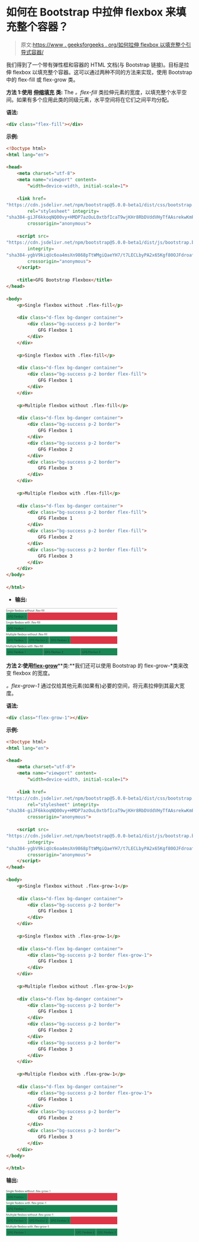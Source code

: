 # 如何在 Bootstrap 中拉伸 flexbox 来填充整个容器？

> 原文:[https://www . geeksforgeeks . org/如何拉伸 flexbox 以填充整个引导式容器/](https://www.geeksforgeeks.org/how-to-stretch-flexbox-to-fill-the-entire-container-in-bootstrap/)

我们得到了一个带有弹性框和容器的 HTML 文档(与 Bootstrap 链接)。目标是拉伸 flexbox 以填充整个容器。这可以通过两种不同的方法来实现，使用 Bootstrap 中的 flex-fill 或 flex-grow 类。

**方法 1:使用** [**伸缩填充**](https://www.geeksforgeeks.org/bootstrap-4-flex/) **类:** The *。flex-fill* 类拉伸元素的宽度，以填充整个水平空间。如果有多个应用此类的同级元素，水平空间将在它们之间平均分配。

**语法:**

```html
<div class="flex-fill"></div>
```

**示例:**

```html
<!Doctype html>
<html lang="en">

<head>
    <meta charset="utf-8">
    <meta name="viewport" content=
        "width=device-width, initial-scale=1">

    <link href=
"https://cdn.jsdelivr.net/npm/bootstrap@5.0.0-beta1/dist/css/bootstrap.min.css"
        rel="stylesheet" integrity=
"sha384-giJF6kkoqNQ00vy+HMDP7azOuL0xtbfIcaT9wjKHr8RbDVddVHyTfAAsrekwKmP1"
        crossorigin="anonymous">

    <script src=
"https://cdn.jsdelivr.net/npm/bootstrap@5.0.0-beta1/dist/js/bootstrap.bundle.min.js"
        integrity=
"sha384-ygbV9kiqUc6oa4msXn9868pTtWMgiQaeYH7/t7LECLbyPA2x65Kgf80OJFdroafW"
        crossorigin="anonymous">
    </script>

    <title>GFG Bootstrap Flexbox</title>
</head>

<body>
    <p>Single flexbox without .flex-fill</p>

    <div class="d-flex bg-danger container">
        <div class="bg-success p-2 border">
            GFG Flexbox 1
        </div>
    </div>

    <p>Single flexbox with .flex-fill</p>

    <div class="d-flex bg-danger container">
        <div class="bg-success p-2 border flex-fill">
            GFG Flexbox 1
        </div>
    </div>

    <p>Multiple flexbox without .flex-fill</p>

    <div class="d-flex bg-danger container">
        <div class="bg-success p-2 border">
            GFG Flexbox 1
        </div>
        <div class="bg-success p-2 border">
            GFG Flexbox 2
        </div>
        <div class="bg-success p-2 border">
            GFG Flexbox 3
        </div>
    </div>

    <p>Multiple flexbox with .flex-fill</p>

    <div class="d-flex bg-danger container">
        <div class="bg-success p-2 border flex-fill">
            GFG Flexbox 1
        </div>
        <div class="bg-success p-2 border flex-fill">
            GFG Flexbox 2
        </div>
        <div class="bg-success p-2 border flex-fill">
            GFG Flexbox 3
        </div>
    </div>
</body>

</html>
```

*   **输出:**

![](img/64f475176cc9e524d120279abc324041.png)

**方法 2:使用**[**flex-grow**](https://www.geeksforgeeks.org/bootstrap-4-flex/)**类:**我们还可以使用 Bootstrap 的 flex-grow-*类来改变 flexbox 的宽度。

*。flex-grow-1* 通过仅给其他元素(如果有)必要的空间，将元素拉伸到其最大宽度。

**语法:**

```html
<div class="flex-grow-1"></div>
```

**示例:**

```html
<!Doctype html>
<html lang="en">

<head>
    <meta charset="utf-8">
    <meta name="viewport" content=
        "width=device-width, initial-scale=1">

    <link href=
"https://cdn.jsdelivr.net/npm/bootstrap@5.0.0-beta1/dist/css/bootstrap.min.css"
        rel="stylesheet" integrity=
"sha384-giJF6kkoqNQ00vy+HMDP7azOuL0xtbfIcaT9wjKHr8RbDVddVHyTfAAsrekwKmP1"
        crossorigin="anonymous">

    <script src=
"https://cdn.jsdelivr.net/npm/bootstrap@5.0.0-beta1/dist/js/bootstrap.bundle.min.js"
        integrity=
"sha384-ygbV9kiqUc6oa4msXn9868pTtWMgiQaeYH7/t7LECLbyPA2x65Kgf80OJFdroafW"
        crossorigin="anonymous">
    </script>
</head>

<body>
    <p>Single flexbox without .flex-grow-1</p>

    <div class="d-flex bg-danger container">
        <div class="bg-success p-2 border">
            GFG Flexbox 1
        </div>
    </div>

    <p>Single flexbox with .flex-grow-1</p>

    <div class="d-flex bg-danger container">
        <div class="bg-success p-2 border flex-grow-1">
            GFG Flexbox 1
        </div>
    </div>

    <p>Multiple flexbox without .flex-grow-1</p>

    <div class="d-flex bg-danger container">
        <div class="bg-success p-2 border">
            GFG Flexbox 1
        </div>
        <div class="bg-success p-2 border">
            GFG Flexbox 2
        </div>
        <div class="bg-success p-2 border">
            GFG Flexbox 3
        </div>
    </div>

    <p>Multiple flexbox with .flex-grow-1</p>

    <div class="d-flex bg-danger container">
        <div class="bg-success p-2 border flex-grow-1">
            GFG Flexbox 1
        </div>
        <div class="bg-success p-2 border">
            GFG Flexbox 2
        </div>
        <div class="bg-success p-2 border">
            GFG Flexbox 3
        </div>
    </div>
</body>

</html>
```

**输出:**

![](img/c56db6e8788a664b6ac011c7005a2488.png)